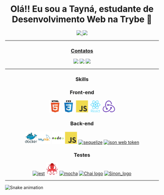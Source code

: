 <h1 align="center"> Olá!! Eu sou a Tayná, estudante de Desenvolvimento Web na Trybe 🚀 </h1>
<div align="center">
  <a href="https://github.com/Tayna-Silva-Macedo">
  <img height="160em" src="https://github-readme-stats.vercel.app/api?username=Tayna-Silva-Macedo&show_icons=true&theme=dracula&include_all_commits=true&count_private=true"/>
  <img height="160em" src="https://github-readme-stats.vercel.app/api/top-langs/?username=Tayna-Silva-Macedo&layout=compact&langs_count=7&theme=dracula"/>
</div>
  
---

<h3 align="center">Contatos</h3>

<div align="center"> 
  <a href="https://www.instagram.com/tayna_macedo_/" target="_blank"><img src="https://img.shields.io/badge/-Instagram-%23E4405F?style=for-the-badge&logo=instagram&logoColor=white" target="_blank"></a>
  <a href="https://www.linkedin.com/in/tayna-macedo/" target="_blank"><img src="https://img.shields.io/badge/-LinkedIn-%230077B5?style=for-the-badge&logo=linkedin&logoColor=white" target="_blank"></a>
  <a href = "mailto:tayna_sm1996@hotmail.com"><img src="https://img.shields.io/badge/Microsoft_Outlook-0078D4?style=for-the-badge&logo=microsoft-outlook&logoColor=white" target="_blank"></a>
</div>

---
  
<h3 align="center"> Skills </h3>

<h3 align="center"> Front-end </h3>

<p align="center">
  <a href="https://www.w3schools.com/html" target="_blank" rel="noreferrer"><img src="https://raw.githubusercontent.com/devicons/devicon/master/icons/html5/html5-original-wordmark.svg" alt="html5" width="40" height="40"/></a>
  <a href="https://www.w3schools.com/css/" target="_blank" rel="noreferrer"><img src="https://raw.githubusercontent.com/devicons/devicon/master/icons/css3/css3-original-wordmark.svg" alt="css3" width="40" height="40"/></a>
  <a href="https://developer.mozilla.org/en-US/docs/Web/JavaScript" target="_blank" rel="noreferrer"><img src="https://raw.githubusercontent.com/devicons/devicon/master/icons/javascript/javascript-original.svg" alt="javascript" width="40" height="40"/></a>
  <a href="https://reactjs.org/" target="_blank" rel="noreferrer"><img src="https://raw.githubusercontent.com/devicons/devicon/master/icons/react/react-original-wordmark.svg" alt="react" width="40" height="40"/></a>
  <a href="https://redux.js.org" target="_blank" rel="noreferrer"><img src="https://raw.githubusercontent.com/devicons/devicon/master/icons/redux/redux-original.svg" alt="redux" width="40" height="40"/></a>
</p>

<h3 align="center"> Back-end </h3>

<p align="center">
  <a href="https://www.docker.com/" target="_blank" rel="noreferrer"><img src="https://raw.githubusercontent.com/devicons/devicon/master/icons/docker/docker-original-wordmark.svg" alt="docker" width="40" height="40"/></a>
  <a href="https://www.mysql.com/" target="_blank" rel="noreferrer"><img src="https://raw.githubusercontent.com/devicons/devicon/master/icons/mysql/mysql-original-wordmark.svg" alt="mysql" width="40" height="40"/></a>
  <a href="https://nodejs.org" target="_blank" rel="noreferrer"><img src="https://raw.githubusercontent.com/devicons/devicon/master/icons/nodejs/nodejs-original-wordmark.svg" alt="nodejs" width="40" height="40"/></a>
  <a href="https://developer.mozilla.org/en-US/docs/Web/JavaScript" target="_blank" rel="noreferrer"><img src="https://raw.githubusercontent.com/devicons/devicon/master/icons/javascript/javascript-original.svg" alt="javascript" width="40" height="40"/></a>
  <a href="https://sequelize.org/" target="_blank" rel="noreferrer"><img src="https://cdn.jsdelivr.net/gh/devicons/devicon/icons/sequelize/sequelize-original.svg" alt="sequelize" width="40" height="40"/></a>
  <a href="https://jwt.io/" target="_blank" rel="noreferrer"><img src="https://img.icons8.com/color/48/000000/java-web-token.png" alt="json web token" width="40" height="40"/></a>
</p>

<h3 align="center"> Testes </h3>

<p align="center">
  <a href="https://jestjs.io" target="_blank" rel="noreferrer"><img src="https://www.vectorlogo.zone/logos/jestjsio/jestjsio-icon.svg" alt="jest" width="40" height="40"/></a>
  <a href="https://testing-library.com/docs/" target="_blank" rel="noreferrer"><img src="https://raw.githubusercontent.com/testing-library/dom-testing-library/main/other/octopus.png" height="40" width="40" alt="Testing Library" /></a>
  <a href="https://mochajs.org" target="_blank" rel="noreferrer"><img src="https://www.vectorlogo.zone/logos/mochajs/mochajs-icon.svg" alt="mocha" width="40" height="40"/></a>
  <a href="https://www.chaijs.com" target="_blank" rel="noreferrer"><img src="https://opencollective-production.s3-us-west-1.amazonaws.com/76dc6780-9bb2-11e8-927c-71f29759abab.png" height="40" alt="Chai logo"/></a>
  <a href="https://sinonjs.org" target="_blank" rel="noreferrer"><img src="https://sinonjs.org/assets/images/logo.png" height="45" alt="Sinon_logo"/></a>
</p>

---
  
![Snake animation](https://github.com/Tayna-Silva-Macedo/Tayna-Silva-Macedo/blob/output/github-contribution-grid-snake.svg)
